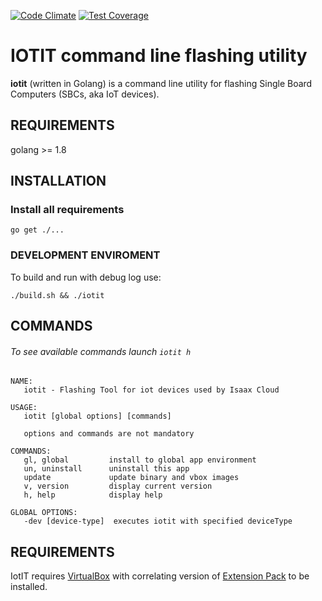 [![Code Climate](https://codeclimate.com/github/xshellinc/iotit/badges/gpa.svg)](https://codeclimate.com/github/xshellinc/iotit)
[![Test Coverage](https://codeclimate.com/github/xshellinc/iotit/badges/coverage.svg)](https://codeclimate.com/github/xshellinc/iotit/coverage)


IOTIT command line flashing utility
==========================


**iotit** (written in Golang) is a command line utility for flashing Single Board Computers (SBCs, aka IoT devices).


REQUIREMENTS
------------
golang >= 1.8

INSTALLATION
------------

### Install all requirements

```
go get ./...
```


### DEVELOPMENT ENVIROMENT

To build and run with debug log use:

```
./build.sh && ./iotit
```

COMMANDS
--------
###### To see available commands launch `iotit h`
```
NAME:
   iotit - Flashing Tool for iot devices used by Isaax Cloud

USAGE:
   iotit [global options] [commands]

   options and commands are not mandatory

COMMANDS:
   gl, global         install to global app environment
   un, uninstall      uninstall this app
   update             update binary and vbox images
   v, version         display current version
   h, help            display help

GLOBAL OPTIONS:
   -dev [device-type]  executes iotit with specified deviceType
```

REQUIREMENTS
------------

IotIT requires [VirtualBox](https://www.virtualbox.org/) with correlating version of [Extension Pack](https://www.virtualbox.org/wiki/Downloads) to be installed.


